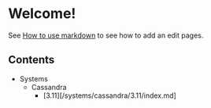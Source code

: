 # Welcome!

See [How to use markdown](https://guides.github.com/features/mastering-markdown/) to see how to add an edit pages.

## Contents

* Systems
  * Cassandra
    * [3.11][/systems/cassandra/3.11/index.md]
